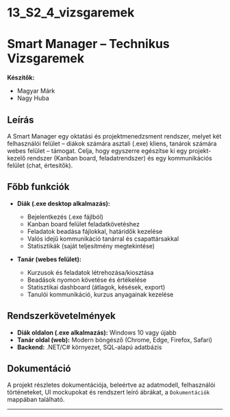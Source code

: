 # 13_S2_4_vizsgaremek
# Smart Manager – Technikus Vizsgaremek

**Készítők:**  
- Magyar Márk  
- Nagy Huba  

## Leírás  
A Smart Manager egy oktatási és projektmenedzsment rendszer, melyet két felhasználói felület – diákok számára asztali (.exe) kliens, tanárok számára webes felület – támogat. Celja, hogy egyszerre egészítse ki egy projekt-kezelő rendszer (Kanban board, feladatrendszer) és egy kommunikációs felület (chat, értesítők).

## Főbb funkciók  
- **Diák (.exe desktop alkalmazás):**  
  - Bejelentkezés (.exe fájlból)  
  - Kanban board felület feladatkövetéshez  
  - Feladatok beadása fájlokkal, határidők kezelése  
  - Valós idejű kommunikáció tanárral és csapattársakkal  
  - Statisztikák (saját teljesítmény megtekintése)  

- **Tanár (webes felület):**  
  - Kurzusok és feladatok létrehozása/kiosztása  
  - Beadások nyomon követése és értékelése  
  - Statisztikai dashboard (átlagok, késések, export)  
  - Tanulói kommunikáció, kurzus anyagainak kezelése  

## Rendszerkövetelmények  
- **Diák oldalon (.exe alkalmazás):** Windows 10 vagy újabb  
- **Tanár oldal (web):** Modern böngésző (Chrome, Edge, Firefox, Safari)  
- **Backend:** .NET/C# környezet, SQL-alapú adatbázis  

## Dokumentáció  
A projekt részletes dokumentációja, beleértve az adatmodell, felhasználói történeteket, UI mockupokat és rendszert leíró ábrákat, a `Dokumentációk` mappában található.

---

